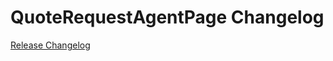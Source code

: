 # QuoteRequestAgentPage Changelog

[Release Changelog](https://github.com/spryker-shop/quote-request-agent-page/releases)
